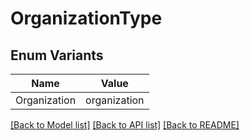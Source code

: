 # OrganizationType

## Enum Variants

| Name | Value |
|---- | -----|
| Organization | organization |


[[Back to Model list]](../README.md#documentation-for-models) [[Back to API list]](../README.md#documentation-for-api-endpoints) [[Back to README]](../README.md)


